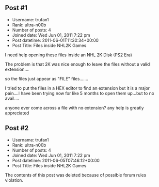 ## Post #1
- Username: trufan1
- Rank: ultra-n00b
- Number of posts: 4
- Joined date: Wed Jun 01, 2011 7:22 pm
- Post datetime: 2011-06-01T11:30:34+00:00
- Post Title: Files inside NHL2K Games

I need help opening these files inside an NHL 2K Disk  (PS2 Era)

The problem is that 2K was nice enough to leave the files without a valid extension....

so the files just appear as "FILE" files.......

I tried to put the files in a HEX editor to find an extension but it is a major pain....I have been trying now for like 5 months to open them up...but to no avail....  

anyone ever come across a file with no extension? any help is greatly appreciated
## Post #2
- Username: trufan1
- Rank: ultra-n00b
- Number of posts: 4
- Joined date: Wed Jun 01, 2011 7:22 pm
- Post datetime: 2011-06-05T07:46:12+00:00
- Post Title: Files inside NHL2K Games

The contents of this post was deleted because of possible forum rules violation.
